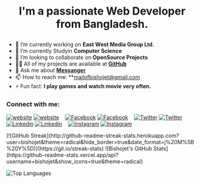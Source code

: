 # <p align="center">I'm a passionate Web Developer from Bangladesh.</p>

- 🔭 I’m currently working on **East West Media Group Ltd.**
- 🌱 I’m currently Studyin **Computer Science**
- 👯 I’m looking to collaborate on **OpenSource Projects**
- 👨‍💻 All of my projects are available at **[GitHub](https://github.com/bishojet)**
- 💬 Ask me about **[Messanger](https://m.me/bishojetbd/)**
- 📫 How to reach me: **mailofbishojet@gmail.com
- ⚡ Fun fact: **I play games and watch movie very often.**



### Connect with me:

[![website](./img/globe-light.svg)](https://bishojet.me#gh-light-mode-only)
[![website](./img/globe-dark.svg)](https://bishojet.me#gh-dark-mode-only)
&nbsp;&nbsp;
[![Facebook](./img/twitter-light.svg)](https://facebook.com/bishojetbd#gh-light-mode-only)
[![Facebook](./img/twitter-dark.svg)](https://facebook.com/bishojetbd#gh-dark-mode-only)
&nbsp;&nbsp;
[![Twitter](./img/twitter-light.svg)](https://twitter.com/bishojetdhaka#gh-light-mode-only)
[![Twitter](./img/twitter-dark.svg)](https://twitter.com/bishojetdhaka#gh-dark-mode-only)
&nbsp;&nbsp;
[![Linkedin](./img/linkedin-light.svg)](https://linkedin.com/in/bishojetchandranath#gh-light-mode-only)
[![Linkedin](./img/linkedin-dark.svg)](https://linkedin.com/in/bishojetchandranath#gh-dark-mode-only)
&nbsp;&nbsp;
[![Instagram](./img/instagram-light.svg)](https://instagram.com/bishojetchandranath#gh-light-mode-only)
[![Instagram](./img/instagram-dark.svg)](https://instagram.com/bishojetchandranath#gh-dark-mode-only)


<span align="center">
[![GitHub Streak](http://github-readme-streak-stats.herokuapp.com?user=bishojet&theme=radical&hide_border=true&date_format=j%20M%5B%20Y%5D)](https://git.io/streak-stats)
</span>
![Bishojet's GitHub Stats](https://github-readme-stats.vercel.app/api?username=bishojet&show_icons=true&theme=radical)

![Top Languages](https://github-readme-stats.vercel.app/api/top-langs/?username=bishojet&show_icons=true&theme=radical)





